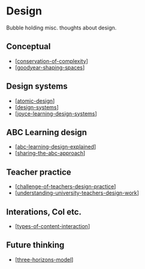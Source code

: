 # Design

Bubble holding misc. thoughts about design.

## Conceptual

- [[conservation-of-complexity]]
- [[goodyear-shaping-spaces]]

## Design systems

- [[atomic-design]]
- [[design-systems]]
- [[joyce-learning-design-systems]]

## ABC Learning design

- [[abc-learning-design-explained]]
- [[sharing-the-abc-approach]]

## Teacher practice

- [[challenge-of-teachers-design-practice]]
- [[understanding-university-teachers-design-work]]

## Interations, CoI etc.

- [[types-of-content-interaction]]

## Future thinking

- [[three-horizons-model]]

[//begin]: # "Autogenerated link references for markdown compatibility"
[conservation-of-complexity]: conservation-of-complexity "The Law of Conservation of Complexity"
[goodyear-shaping-spaces]: goodyear-shaping-spaces "Shaping Spaces - Peter Goodyear ALTC 2017 Keynote"
[atomic-design]: atomic-design "Atomic Design"
[design-systems]: design-systems "Design Systems"
[joyce-learning-design-systems]: joyce-learning-design-systems "Joyce Learning Design Systems"
[abc-learning-design-explained]: abc-learning-design-explained "abc-learning-design-explained"
[sharing-the-abc-approach]: sharing-the-abc-approach "Sharing the ABC Approach"
[challenge-of-teachers-design-practice]: challenge-of-teachers-design-practice "Challenge of Teachers Design Practice"
[understanding-university-teachers-design-work]: understanding-university-teachers-design-work "Understanding University Teachers Design Work"
[types-of-content-interaction]: types-of-content-interaction "types-of-content-interaction"
[three-horizons-model]: three-horizons-model "Three Horizons Model"
[//end]: # "Autogenerated link references"